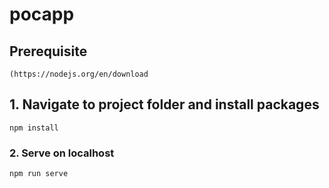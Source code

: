 # pocapp

## Prerequisite
```
(https://nodejs.org/en/download
```

## 1. Navigate to project folder and install packages
```
npm install
```

### 2. Serve on localhost
```
npm run serve
```
